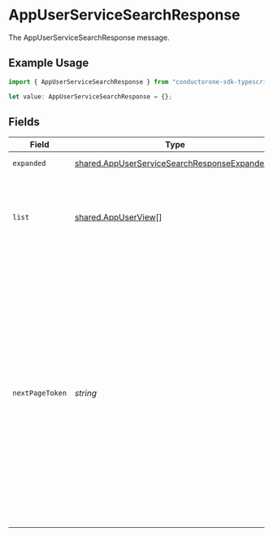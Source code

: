 # AppUserServiceSearchResponse

The AppUserServiceSearchResponse message.

## Example Usage

```typescript
import { AppUserServiceSearchResponse } from "conductorone-sdk-typescript/sdk/models/shared";

let value: AppUserServiceSearchResponse = {};
```

## Fields

| Field                                                                                                                                                                                                                                                                                                                                            | Type                                                                                                                                                                                                                                                                                                                                             | Required                                                                                                                                                                                                                                                                                                                                         | Description                                                                                                                                                                                                                                                                                                                                      |
| ------------------------------------------------------------------------------------------------------------------------------------------------------------------------------------------------------------------------------------------------------------------------------------------------------------------------------------------------ | ------------------------------------------------------------------------------------------------------------------------------------------------------------------------------------------------------------------------------------------------------------------------------------------------------------------------------------------------ | ------------------------------------------------------------------------------------------------------------------------------------------------------------------------------------------------------------------------------------------------------------------------------------------------------------------------------------------------ | ------------------------------------------------------------------------------------------------------------------------------------------------------------------------------------------------------------------------------------------------------------------------------------------------------------------------------------------------ |
| `expanded`                                                                                                                                                                                                                                                                                                                                       | [shared.AppUserServiceSearchResponseExpanded](../../../sdk/models/shared/appuserservicesearchresponseexpanded.md)[]                                                                                                                                                                                                                              | :heavy_minus_sign:                                                                                                                                                                                                                                                                                                                               | List of related objects.                                                                                                                                                                                                                                                                                                                         |
| `list`                                                                                                                                                                                                                                                                                                                                           | [shared.AppUserView](../../../sdk/models/shared/appuserview.md)[]                                                                                                                                                                                                                                                                                | :heavy_minus_sign:                                                                                                                                                                                                                                                                                                                               | The list of results containing up to X results, where X is the page size defined in the request.                                                                                                                                                                                                                                                 |
| `nextPageToken`                                                                                                                                                                                                                                                                                                                                  | *string*                                                                                                                                                                                                                                                                                                                                         | :heavy_minus_sign:                                                                                                                                                                                                                                                                                                                               | The nextPageToken is shown for the next page if the number of results is larger than the max page size.<br/> The server returns one page of results and the nextPageToken until all results are retrieved.<br/> To retrieve the next page, use the same request and append a pageToken field with the value of nextPageToken shown on the previous page. |